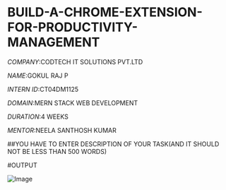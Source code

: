 # BUILD-A-CHROME-EXTENSION-FOR-PRODUCTIVITY-MANAGEMENT

*COMPANY*:CODTECH IT SOLUTIONS PVT.LTD

*NAME*:GOKUL RAJ P

*INTERN ID*:CT04DM1125

*DOMAIN*:MERN STACK WEB DEVELOPMENT

*DURATION*:4 WEEKS

*MENTOR*:NEELA SANTHOSH KUMAR

##YOU HAVE TO ENTER DESCRIPTION OF YOUR TASK(AND IT SHOULD NOT BE LESS THAN 500 WORDS)

#OUTPUT

![Image](https://github.com/user-attachments/assets/9dec219d-f2f0-4a18-a686-3e222374a132)

